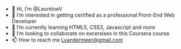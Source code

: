 - 👋 Hi, I’m @LeontineV
- 👀 I’m interested in getting certified as a professional Front-End Web Developer
- 🌱 I’m currently learning HTML5, CSS3, Javascript and more
- 💞️ I’m looking to collaborate on excersises in this Coursera course
- 📫 How to reach me Lvandermeer@gmail.com

<!---
LeontineV/LeontineV is a ✨ special ✨ repository because its `README.md` (this file) appears on your GitHub profile.
You can click the Preview link to take a look at your changes.
--->
